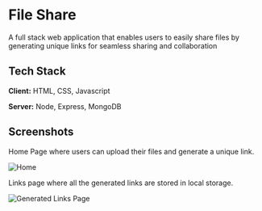 # File Share

A full stack web application that enables users
to easily share files by generating unique links for seamless sharing and collaboration

## Tech Stack

**Client:** HTML, CSS, Javascript

**Server:** Node, Express, MongoDB

## Screenshots

Home Page where users can upload their files and generate a unique link.

![Home](https://i.postimg.cc/RZnMjd21/image.png)

Links page where all the generated links are stored in local storage.

![Generated Links Page](https://i.postimg.cc/MHk0m9ks/image.png)
